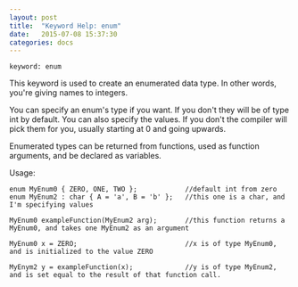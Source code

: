```yaml
---
layout: post
title:  "Keyword Help: enum"
date:   2015-07-08 15:37:30
categories: docs
---
```


	keyword: enum

This keyword is used to create an enumerated data type. In other words, you're giving names to integers.

You can specify an enum's type if you want. If you don't they will be of type int by default.
You can also specify the values. If you don't the compiler will pick them for you, usually starting at 0 and going upwards.

Enumerated types can be returned from functions, used as function arguments, and be declared as variables.

Usage:

	enum MyEnum0 { ZERO, ONE, TWO };			//default int from zero
	enum MyEnum2 : char { A = 'a', B = 'b' };	//this one is a char, and I'm specifying values

	MyEnum0 exampleFunction(MyEnum2 arg);		//this function returns a MyEnum0, and takes one MyEnum2 as an argument

	MyEnum0 x = ZERO;							//x is of type MyEnum0, and is initialized to the value ZERO

	MyEnym2 y = exampleFunction(x);				//y is of type MyEnum2, and is set equal to the result of that function call.
